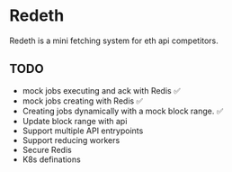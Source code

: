 # Redeth

Redeth is a mini fetching system for eth api competitors.

## TODO

- mock jobs executing and ack with Redis ✅
- mock jobs creating with Redis ✅
- Creating jobs dynamically with a mock block range. ✅
- Update block range with api
- Support multiple API entrypoints
- Support reducing workers
- Secure Redis
- K8s definations